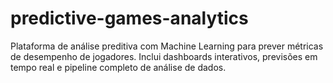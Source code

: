 # predictive-games-analytics
Plataforma de análise preditiva com Machine Learning para prever métricas de desempenho de jogadores. Inclui dashboards interativos, previsões em tempo real e pipeline completo de análise de dados.
